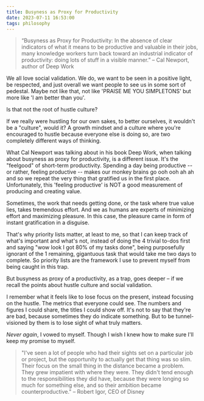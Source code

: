 ```yaml
---
title: Busyness as Proxy for Productivity
date: 2023-07-11 16:53:00
tags: philosophy
---
```

> “Busyness as Proxy for Productivity: In the absence of clear indicators of what it means to be productive and valuable in their jobs, many knowledge workers turn back toward an industrial indicator of productivity: doing lots of stuff in a visible manner.” – Cal Newport, author of Deep Work

We all love social validation. We do, we want to be seen in a positive light, be respected, and just overall we want people to see us in some sort of pedestal. Maybe not like that, not like 'PRAISE ME YOU SIMPLETONS' but more like 'I am better than you'.

Is that not the root of hustle culture? 

If we really were hustling for our own sakes, to better ourselves, it wouldn't be a "culture", would it? A growth mindset and a culture where you're encouraged to hustle because everyone else is doing so, are two completely different ways of thinking.

What Cal Newport was talking about in his book Deep Work, when talking about busyness as proxy for productivity, is a different issue. It's the "feelgood" of short-term productivity. Spending a day being productive -- or rather, feeling productive -- makes our monkey brains go ooh ooh ah ah and so we repeat the very thing that gratified us in the first place. Unfortunately, this 'feeling productive' is NOT a good measurement of producing and creating value. 

Sometimes, the work that needs getting done, or the task where true value lies, takes tremendous effort. And we as humans are experts of minimizing effort and maximizing pleasure. In this case, the pleasure came in form of instant gratification in a disguise.

That's why priority lists matter, at least to me, so that I can keep track of what's important and what's not, instead of doing the 4 trivial to-dos first and saying "wow look I got 80% of my tasks done", being purposefully ignorant of the 1 remaining, gigantuous task that would take me two days to complete. So priority lists are the framework I use to prevent myself from being caught in this trap.

But busyness as proxy of a productivity, as a trap, goes deeper – if we recall the points about hustle culture and social validation.

I remember what it feels like to lose focus on the present, instead focusing on the hustle. The metrics that everyone could see. The numbers and figures I could share, the titles I could show off. It's not to say that they're are bad, because sometimes they do indicate something. But to be tunnel-visioned by them is to lose sight of what truly matters. 

*Never again*, I vowed to myself. Though I wish I knew how to make sure I'll keep my promise to myself.

>"I've seen a lot of people who had their sights set on a particular job or project, but the opportunity to actually get that thing was so slim. Their focus on the small thing in the distance became a problem. They grew impatient with where they were. They didn't tend enough to the responsibilities they did have, because they were longing so much for something else, and so their ambition became counterproductive." – Robert Igor, CEO of Disney 